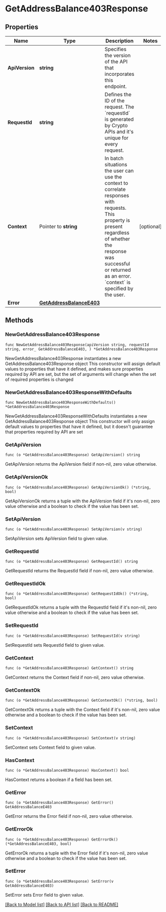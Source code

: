 # GetAddressBalance403Response

## Properties

Name | Type | Description | Notes
------------ | ------------- | ------------- | -------------
**ApiVersion** | **string** | Specifies the version of the API that incorporates this endpoint. | 
**RequestId** | **string** | Defines the ID of the request. The &#x60;requestId&#x60; is generated by Crypto APIs and it&#39;s unique for every request. | 
**Context** | Pointer to **string** | In batch situations the user can use the context to correlate responses with requests. This property is present regardless of whether the response was successful or returned as an error. &#x60;context&#x60; is specified by the user. | [optional] 
**Error** | [**GetAddressBalanceE403**](GetAddressBalanceE403.md) |  | 

## Methods

### NewGetAddressBalance403Response

`func NewGetAddressBalance403Response(apiVersion string, requestId string, error_ GetAddressBalanceE403, ) *GetAddressBalance403Response`

NewGetAddressBalance403Response instantiates a new GetAddressBalance403Response object
This constructor will assign default values to properties that have it defined,
and makes sure properties required by API are set, but the set of arguments
will change when the set of required properties is changed

### NewGetAddressBalance403ResponseWithDefaults

`func NewGetAddressBalance403ResponseWithDefaults() *GetAddressBalance403Response`

NewGetAddressBalance403ResponseWithDefaults instantiates a new GetAddressBalance403Response object
This constructor will only assign default values to properties that have it defined,
but it doesn't guarantee that properties required by API are set

### GetApiVersion

`func (o *GetAddressBalance403Response) GetApiVersion() string`

GetApiVersion returns the ApiVersion field if non-nil, zero value otherwise.

### GetApiVersionOk

`func (o *GetAddressBalance403Response) GetApiVersionOk() (*string, bool)`

GetApiVersionOk returns a tuple with the ApiVersion field if it's non-nil, zero value otherwise
and a boolean to check if the value has been set.

### SetApiVersion

`func (o *GetAddressBalance403Response) SetApiVersion(v string)`

SetApiVersion sets ApiVersion field to given value.


### GetRequestId

`func (o *GetAddressBalance403Response) GetRequestId() string`

GetRequestId returns the RequestId field if non-nil, zero value otherwise.

### GetRequestIdOk

`func (o *GetAddressBalance403Response) GetRequestIdOk() (*string, bool)`

GetRequestIdOk returns a tuple with the RequestId field if it's non-nil, zero value otherwise
and a boolean to check if the value has been set.

### SetRequestId

`func (o *GetAddressBalance403Response) SetRequestId(v string)`

SetRequestId sets RequestId field to given value.


### GetContext

`func (o *GetAddressBalance403Response) GetContext() string`

GetContext returns the Context field if non-nil, zero value otherwise.

### GetContextOk

`func (o *GetAddressBalance403Response) GetContextOk() (*string, bool)`

GetContextOk returns a tuple with the Context field if it's non-nil, zero value otherwise
and a boolean to check if the value has been set.

### SetContext

`func (o *GetAddressBalance403Response) SetContext(v string)`

SetContext sets Context field to given value.

### HasContext

`func (o *GetAddressBalance403Response) HasContext() bool`

HasContext returns a boolean if a field has been set.

### GetError

`func (o *GetAddressBalance403Response) GetError() GetAddressBalanceE403`

GetError returns the Error field if non-nil, zero value otherwise.

### GetErrorOk

`func (o *GetAddressBalance403Response) GetErrorOk() (*GetAddressBalanceE403, bool)`

GetErrorOk returns a tuple with the Error field if it's non-nil, zero value otherwise
and a boolean to check if the value has been set.

### SetError

`func (o *GetAddressBalance403Response) SetError(v GetAddressBalanceE403)`

SetError sets Error field to given value.



[[Back to Model list]](../README.md#documentation-for-models) [[Back to API list]](../README.md#documentation-for-api-endpoints) [[Back to README]](../README.md)


